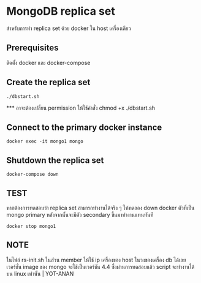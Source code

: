 # MongoDB replica set
สำหรับการทำ replica set ด้วย docker ใน host เครื่องเดียว

## Prerequisites
ติดตั้ง docker และ docker-compose

## Create the replica set
```shell
./dbstart.sh
```
*** อาจะต้องเปลี่ยน permission ให้ใช้คำสั่ง chmod +x ./dbstart.sh

## Connect to the primary docker instance
```shell
docker exec -it mongo1 mongo
```

## Shutdown the replica set
```shell
docker-compose down
```

## TEST 
หากต้องการทดสอบว่า replica set สามารถทำงานได้จริง ๆ ให้ทดลอง down docker ตัวที่เป็น mongo primary หลังจากนั้นจะมีตัว secondary ขึ้นมาทำงานแทนทันที
```shell
docker stop mongo1
```

## NOTE
ในไฟล์ rs-init.sh ในส่วน member ให้ใช้ ip เครื่องของ host ในวงของเครื่อง db ได้เลย
เวอร์ชั่น image ของ mongo จะใช้เป็นเวอร์ชัน 4.4 ซึ่งผ่านการทดสอบแล้ว
script จะทำงานได้บน linux เท่านั้น  |  YOT-ANAN

